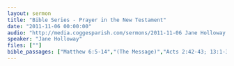 ```yaml
---
layout: sermon
title: "Bible Series - Prayer in the New Testament"
date: "2011-11-06 00:00:00"
audio: "http://media.coggesparish.com/sermons/2011-11-06 Jane Holloway.mp3"
speaker: "Jane Holloway"
files: [""]
bible_passages: ["Matthew 6:5-14","(The Message)","Acts 2:42-43; 13:1-3","(NIV)"]
---
```

